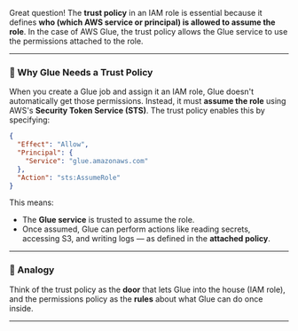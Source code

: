 Great question! The **trust policy** in an IAM role is essential because it defines **who (which AWS service or principal) is allowed to assume the role**. In the case of AWS Glue, the trust policy allows the Glue service to use the permissions attached to the role.

---

### 🔐 Why Glue Needs a Trust Policy

When you create a Glue job and assign it an IAM role, Glue doesn't automatically get those permissions. Instead, it must **assume the role** using AWS's **Security Token Service (STS)**. The trust policy enables this by specifying:

```json
{
  "Effect": "Allow",
  "Principal": {
    "Service": "glue.amazonaws.com"
  },
  "Action": "sts:AssumeRole"
}
```

This means:
- The **Glue service** is trusted to assume the role.
- Once assumed, Glue can perform actions like reading secrets, accessing S3, and writing logs — as defined in the **attached policy**.

---

### 🧠 Analogy
Think of the trust policy as the **door** that lets Glue into the house (IAM role), and the permissions policy as the **rules** about what Glue can do once inside.

---

